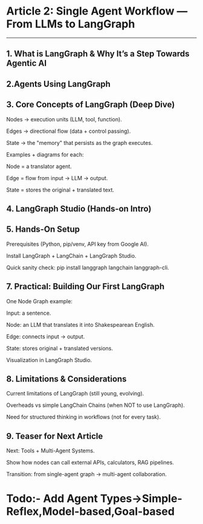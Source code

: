 # Article 2: Single Agent Workflow — From LLMs to LangGraph
---
## 1. What is LangGraph & Why It’s a Step Towards Agentic AI 



## 2.Agents Using LangGraph



## 3. Core Concepts of LangGraph (Deep Dive)

Nodes → execution units (LLM, tool, function).

Edges → directional flow (data + control passing).

State → the "memory" that persists as the graph executes.

Examples + diagrams for each:

Node = a translator agent.

Edge = flow from input → LLM → output.

State = stores the original + translated text.

## 4.  LangGraph Studio (Hands-on Intro)


## 5. Hands-On Setup

Prerequisites (Python, pip/venv, API key from Google AI).

Install LangGraph + LangChain + LangGraph Studio.

Quick sanity check: pip install langgraph langchain langgraph-cli.

## 7. Practical: Building Our First LangGraph

One Node Graph example:

Input: a sentence.

Node: an LLM that translates it into Shakespearean English.

Edge: connects input → output.

State: stores original + translated versions.

Visualization in LangGraph Studio.

## 8. Limitations & Considerations

Current limitations of LangGraph (still young, evolving).

Overheads vs simple LangChain Chains (when NOT to use LangGraph).

Need for structured thinking in workflows (not for every task).

## 9. Teaser for Next Article

Next: Tools + Multi-Agent Systems.

Show how nodes can call external APIs, calculators, RAG pipelines.

Transition: from single-agent graph → multi-agent collaboration.

# Todo:-  Add Agent Types->Simple-Reflex,Model-based,Goal-based

